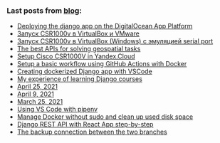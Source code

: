 ### Last posts from [blog](https://vostbur.github.io):

  - [
Deploying the django app on the DigitalOcean App Platform
](/django-with-do-apps-platform/)
  - [
Запуск CSR1000v в VirtualBox и VMware
](/csr1000v-virtualbox-without-seryal/)
  - [
Запуск CSR1000v в VirtualBox (Windows) с эмуляцией serial port
](/csr1000v-virtualbox-setup/)
  - [
The best APIs for solving geospatial tasks
](/mapquest/)
  - [
Setup Cisco CSR1000V in Yandex.Cloud
](/csr-yandex-cloud/)
  - [
Setup a basic workflow using GitHub Actions with Docker
](/docker-django-github-actions/)
  - [
Creating dockerized Django app with VSCode
](/docker-django-vscode-start/)
  - [
My experience of learning Django courses
](/post-2021-05-20/)
  - [
April 25, 2021
](/post-2021-04-25/)
  - [
April 9, 2021
](/post-2021-04-09/)
  - [
March 25, 2021
](/post-2021-03-25/)
  - [
Using VS Code with pipenv
](/vscode-with-pipenv/)
  - [
Manage Docker without sudo and clean up used disk space
](/manage-docker-without-sudo-and-clean-disk/)
  - [
Django REST API with React App step-by-step
](/start-django-rest-api-react-app/)
  - [
The backup connection between the two branches
](/post-2021-02-14/)
